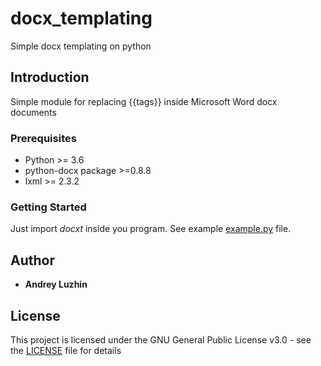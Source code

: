 # docx_templating

Simple docx templating on python

## Introduction

Simple module for replacing {{tags}} inside Microsoft Word docx documents

### Prerequisites

* Python >= 3.6
* python-docx package >=0.8.8
* lxml >= 2.3.2

### Getting Started

Just import *docxt* inside you program. See example [example.py](example.py) file.

## Author

* **Andrey Luzhin**

## License

This project is licensed under the GNU General Public License v3.0 - see the [LICENSE](LICENSE) file for details
